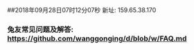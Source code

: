 ##2018年09月28日07时12分07秒 新址: 159.65.38.170
### 兔友常见问题及解答: https://github.com/wanggonging/d/blob/w/FAQ.md
